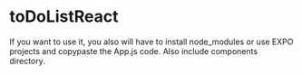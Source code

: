 # toDoListReact

If you want to use it, you also will have to install node_modules or use EXPO projects and copypaste the App.js code. Also include components directory.
